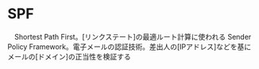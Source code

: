 # SPF
　Shortest Path First。[リンクステート]の最適ルート計算に使われる
 Sender Policy Framework。電子メールの認証技術。差出人の[IPアドレス]などを基にメールの[ドメイン]の正当性を検証する
